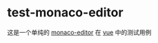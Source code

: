 # test-monaco-editor

这是一个单纯的 [monaco-editor](https://microsoft.github.io/monaco-editor/docs.html) 在 [vue](https://cn.vuejs.org/guide/introduction.html) 中的测试用例

